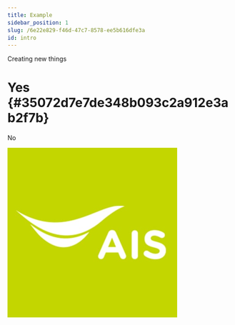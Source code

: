 ```yaml
---
title: Example 
sidebar_position: 1
slug: /6e22e829-f46d-47c7-8578-ee5b616dfe3a
id: intro
---
```




Creating new things


# Yes {#35072d7e7de348b093c2a912e3ab2f7b}


No


![](./1300659754.jpg)

